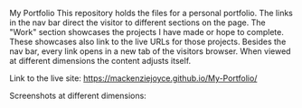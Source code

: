 My Portfolio
This repository holds the files for a personal portfolio. The links in the nav bar direct the visitor to different sections on the page. The "Work" section showcases the projects I have made or hope to complete. These showcases also link to the live URLs for those projects. Besides the nav bar, every link opens in a new tab of the visitors browser. When viewed at different dimensions the content adjusts itself.

Link to the live site: https://mackenziejoyce.github.io/My-Portfolio/

Screenshots at different dimensions:
